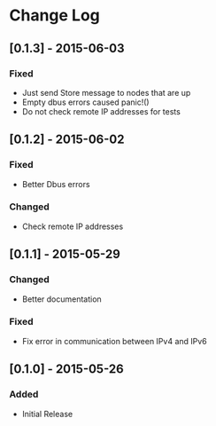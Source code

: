 # Change Log

## [0.1.3] - 2015-06-03
### Fixed
- Just send Store message to nodes that are up
- Empty dbus errors caused panic!()
- Do not check remote IP addresses for tests

## [0.1.2] - 2015-06-02
### Fixed
- Better Dbus errors
### Changed
- Check remote IP addresses

## [0.1.1] - 2015-05-29
### Changed
- Better documentation
### Fixed
- Fix error in communication between IPv4 and IPv6

## [0.1.0] - 2015-05-26
### Added
- Initial Release


